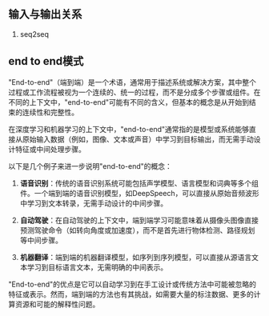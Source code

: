 ## 输入与输出关系
1. seq2seq
## end to end模式
"End-to-end"（端到端）是一个术语，通常用于描述系统或解决方案，其中整个过程或工作流程被视为一个连续的、统一的过程，而不是分成多个步骤或组件。在不同的上下文中，"end-to-end"可能有不同的含义，但基本的概念是从开始到结束的连续性和完整性。

在深度学习和机器学习的上下文中，"end-to-end"通常指的是模型或系统能够直接从原始输入数据（例如，图像、文本或声音）中学习到目标输出，而无需手动设计特征或中间处理步骤。

以下是几个例子来进一步说明"end-to-end"的概念：

1. **语音识别**：传统的语音识别系统可能包括声学模型、语言模型和词典等多个组件。一个端到端的语音识别模型，如DeepSpeech，可以直接从原始音频波形中学习到文本转录，无需手动设计的中间步骤。

2. **自动驾驶**：在自动驾驶的上下文中，端到端学习可能意味着从摄像头图像直接预测驾驶命令（如转向角度或加速度），而不是首先进行物体检测、路径规划等中间步骤。

3. **机器翻译**：端到端的机器翻译模型，如序列到序列模型，可以直接从源语言文本学习到目标语言文本，无需明确的中间表示。

"End-to-end"的优点是它可以自动学习到在手工设计或传统方法中可能被忽略的特征或表示。然而，端到端的方法也有其挑战，如需要大量的标注数据、更多的计算资源和可能的解释性问题。
